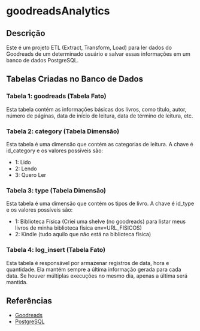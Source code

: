 # goodreadsAnalytics

## Descrição
Este é um projeto ETL (Extract, Transform, Load) para ler dados do Goodreads de um determinado usuário e salvar essas informações em um banco de dados PostgreSQL.

## Tabelas Criadas no Banco de Dados

### Tabela 1: goodreads (Tabela Fato)
Esta tabela contém as informações básicas dos livros, como título, autor, número de páginas, data de início de leitura, data de término de leitura, etc.

### Tabela 2: category (Tabela Dimensão)
Esta tabela é uma dimensão que contém as categorias de leitura. A chave é id_category e os valores possíveis são:
- 1: Lido
- 2: Lendo
- 3: Quero Ler

### Tabela 3: type (Tabela Dimensão)
Esta tabela é uma dimensão que contém os tipos de livro. A chave é id_type e os valores possíveis são:
- 1: Biblioteca Física (Criei uma shelve (no goodreads) para listar meus livros de minha biblioteca física env=URL_FISICOS)
- 2: Kindle (tudo aquilo que não está na biblioteca física)

### Tabela 4: log_insert (Tabela Fato)
Esta tabela é responsável por armazenar registros de data, hora e quantidade. Ela mantém sempre a última informação gerada para cada data. Se houver múltiplas execuções no mesmo dia, apenas a última será mantida.

## Referências
- [Goodreads](https://www.goodreads.com/)
- [PostgreSQL](https://www.postgresql.org/)
